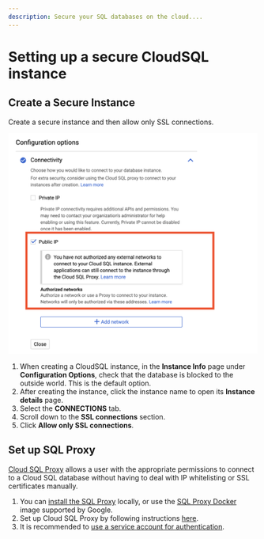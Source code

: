 ```yaml
---
description: Secure your SQL databases on the cloud....
---
```


# Setting up a secure CloudSQL instance

## Create a Secure Instance

Create a secure instance and then allow only SSL connections.

![The Public IP option should be checked, but there should not be any authorized networks.](../../../.gitbook/assets/screen-shot-2020-02-10-at-11.33.04-am.png)

1. When creating a CloudSQL instance, in the **Instance Info** page under **Configuration Options**, check that the database is blocked to the outside world. This is the default option.
2. After creating the instance, click the instance name to open its **Instance details** page.
3. Select the **CONNECTIONS** tab.
4. Scroll down to the **SSL connections** section.
5. Click **Allow only SSL connections**.

## Set up SQL Proxy

[Cloud SQL Proxy](https://cloud.google.com/sql/docs/mysql/sql-proxy) allows a user with the appropriate permissions to connect to a Cloud SQL database without having to deal with IP whitelisting or SSL certificates manually.

1. You can [install the SQL Proxy](https://cloud.google.com/sql/docs/mysql/sql-proxy#install) locally, or use the [SQL Proxy Docker](https://github.com/GoogleCloudPlatform/cloudsql-proxy#container-images) image supported by Google.
2. Set up Cloud SQL Proxy by following instructions [here](https://cloud.google.com/sql/docs/mysql/sql-proxy#proxy\_startup\_options).
3. It is recommended to [use a service account for authentication](https://cloud.google.com/sql/docs/mysql/sql-proxy#using-a-service-account).

